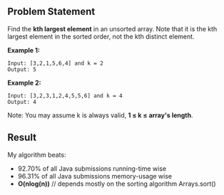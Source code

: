 ## Problem Statement
Find the __kth largest element__ in an unsorted array. 
Note that it is the kth largest element in the sorted order, not the kth distinct element.

__Example 1:__
```
Input: [3,2,1,5,6,4] and k = 2
Output: 5
```

__Example 2:__
```
Input: [3,2,3,1,2,4,5,5,6] and k = 4
Output: 4
```

Note: 
You may assume k is always valid, __1 ≤ k ≤ array's length__.

## Result
My algorithm beats:
* 92.70% of all Java submissions running-time wise
* 96.31% of all Java submissions memory-usage wise
* __O(nlog(n))__ // depends mostly on the sorting algorithm Arrays.sort()
